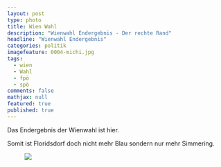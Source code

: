 ```yaml
---
layout: post
type: photo
title: Wien Wahl
description: "Wienwahl Endergebnis - Der rechte Rand"
headline: "Wienwahl Endergebnis"
categories: politik
imagefeature: 0004-michi.jpg
tags:
  - wien
  - Wahl
  - fpö
  - spö
comments: false
mathjax: null
featured: true
published: true
---
```


Das Endergebnis der Wienwahl ist hier.

Somit ist Floridsdorf doch nicht mehr Blau sondern nur mehr Simmering.

<figure>
	<a href="{{ site.url }}/images/Bezirksvertretungswahlkarte_Wien_2015.svg.png"><img src="{{ site.url }}/images/Bezirksvertretungswahlkarte_Wien_2015.svg.png"></a>
</figure>
